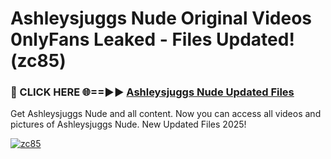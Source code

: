 # Ashleysjuggs Nude Original Videos 0nlyFans Leaked - Files Updated! (zc85)

<h3>🔴 CLICK HERE 🌐==►► <a href="https://tinyurl.com/4mcuefdz" rel="nofollow">Ashleysjuggs Nude Updated Files</a></h3>

Get Ashleysjuggs Nude and all content. Now you can access all videos and pictures of Ashleysjuggs Nude. New Updated Files 2025!

[![zc85](https://i.imgur.com/StAQSOY.gif)](https://tinyurl.com/4mcuefdz)
